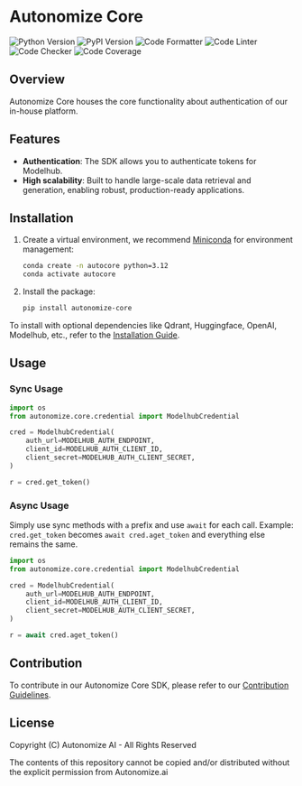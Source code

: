 # Autonomize Core

![Python Version](https://img.shields.io/badge/Python-3.12+-blue?style=for-the-badge&logo=python)
![PyPI Version](https://img.shields.io/pypi/v/autonomize-core?style=for-the-badge&logo=pypi)
![Code Formatter](https://img.shields.io/badge/code%20style-black-000000.svg?style=for-the-badge)
![Code Linter](https://img.shields.io/badge/linting-pylint-green.svg?style=for-the-badge)
![Code Checker](https://img.shields.io/badge/mypy-checked-blue?style=for-the-badge)
![Code Coverage](https://img.shields.io/badge/coverage-100%25-a4a523?style=for-the-badge&logo=codecov)

## Overview

Autonomize Core houses the core functionality about authentication of our in-house platform.

## Features

- **Authentication**: The SDK allows you to authenticate tokens for Modelhub.
- **High scalability**: Built to handle large-scale data retrieval and generation, enabling robust, production-ready applications.

## Installation

1. Create a virtual environment, we recommend [Miniconda](https://docs.anaconda.com/miniconda/) for environment management:
    ```bash
    conda create -n autocore python=3.12
    conda activate autocore
    ```
2. Install the package:
    ```bash
    pip install autonomize-core
    ```

To install with optional dependencies like Qdrant, Huggingface, OpenAI, Modelhub, etc., refer to the [Installation Guide](INSTALL.md).


## Usage

### Sync Usage

```python
import os
from autonomize.core.credential import ModelhubCredential

cred = ModelhubCredential(
    auth_url=MODELHUB_AUTH_ENDPOINT,
    client_id=MODELHUB_AUTH_CLIENT_ID,
    client_secret=MODELHUB_AUTH_CLIENT_SECRET,
)

r = cred.get_token()
```

### Async Usage

Simply use sync methods with `a` prefix and use `await` for each call. Example: `cred.get_token` becomes `await cred.aget_token` and everything else remains the same.

```python
import os
from autonomize.core.credential import ModelhubCredential

cred = ModelhubCredential(
    auth_url=MODELHUB_AUTH_ENDPOINT,
    client_id=MODELHUB_AUTH_CLIENT_ID,
    client_secret=MODELHUB_AUTH_CLIENT_SECRET,
)

r = await cred.aget_token()
```

## Contribution

To contribute in our Autonomize Core SDK, please refer to our [Contribution Guidelines](CONTRIBUTING.md).

## License
Copyright (C) Autonomize AI - All Rights Reserved

The contents of this repository cannot be copied and/or distributed without the explicit permission from Autonomize.ai
